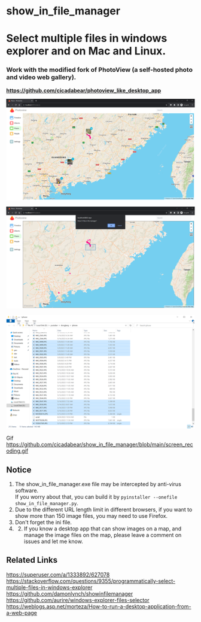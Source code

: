 # show_in_file_manager
# Select multiple files in windows explorer and on Mac and Linux.   
### Work with the modified fork of PhotoView (a self-hosted photo and video web gallery).  

**https://github.com/cicadabear/photoview_like_desktop_app**  

![](./show_in_file_manager3.png)  

![](./show_in_file_manager.png)  

![](./show_in_file_manager2.png)  

Gif https://github.com/cicadabear/show_in_file_manager/blob/main/screen_recoding.gif  

## Notice 
1. The show_in_file_manager.exe file may be intercepted by anti-virus software.   
If you worry about that, you can build it by ```pyinstaller --onefile show_in_file_manager.py```.
2. Due to the different URL length limit in different browsers, if you want to show more than 150 image files, you may need to use Firefox.  
3. Don't forget the ini file.
4. 2. If you know a desktop app that can show images on a map, and manage the image files on the map, please leave a comment on issues and let me know.  
## Related Links   

https://superuser.com/a/1333892/627078  
https://stackoverflow.com/questions/9355/programmatically-select-multiple-files-in-windows-explorer  
https://github.com/damonlynch/showinfilemanager  
https://github.com/aurire/windows-explorer-files-selector  
https://weblogs.asp.net/morteza/How-to-run-a-desktop-application-from-a-web-page  

